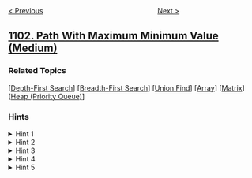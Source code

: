 <!--|This file generated by command(leetcode description); DO NOT EDIT.    |-->
<!--+----------------------------------------------------------------------+-->
<!--|@author    openset <openset.wang@gmail.com>                           |-->
<!--|@link      https://github.com/openset                                 |-->
<!--|@home      https://github.com/openset/leetcode                        |-->
<!--+----------------------------------------------------------------------+-->

[< Previous](../the-earliest-moment-when-everyone-become-friends "The Earliest Moment When Everyone Become Friends")
　　　　　　　　　　　　　　　　
[Next >](../distribute-candies-to-people "Distribute Candies to People")

## [1102. Path With Maximum Minimum Value (Medium)](https://leetcode.com/problems/path-with-maximum-minimum-value "得分最高的路径")



### Related Topics
  [[Depth-First Search](../../tag/depth-first-search/README.md)]
  [[Breadth-First Search](../../tag/breadth-first-search/README.md)]
  [[Union Find](../../tag/union-find/README.md)]
  [[Array](../../tag/array/README.md)]
  [[Matrix](../../tag/matrix/README.md)]
  [[Heap (Priority Queue)](../../tag/heap-priority-queue/README.md)]

### Hints
<details>
<summary>Hint 1</summary>
What if we sort each cell of the matrix by the value?
</details>

<details>
<summary>Hint 2</summary>
Don't include small values in your path if you can only include large values.
</details>

<details>
<summary>Hint 3</summary>
Let's keep adding a possible cell to use in the path incrementally with decreasing values.
</details>

<details>
<summary>Hint 4</summary>
If the start and end cells are connected then we don't need to add more cells.
</details>

<details>
<summary>Hint 5</summary>
Use union-find data structure to check connectivity and return as answer the value of the given cell that makes start and end cells connected.
</details>
